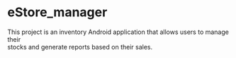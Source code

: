 # eStore_manager
This project is an inventory Android application that allows users to manage their <br>
stocks and generate reports based on their sales. 
